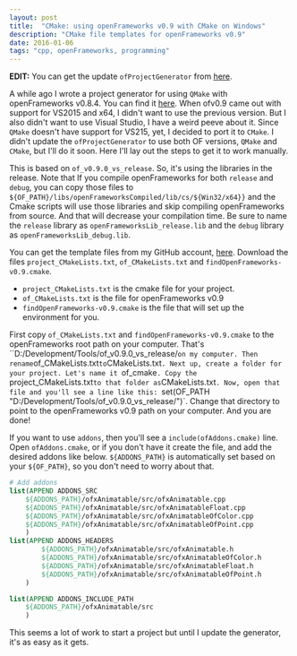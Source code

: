 ```yaml
---
layout: post
title:  "CMake: using openFrameworks v0.9 with CMake on Windows"
description: "CMake file templates for openFrameworks v0.9"
date: 2016-01-06
tags: "cpp, openFrameworks, programming"
---
```


**EDIT:** You can get the update `ofProjectGenerator` from [here][ofproject_generator_release_link].


A while ago I wrote a project generator for using `QMake` with openFrameworks v0.8.4. You can find it [here][ofproject_generator_link]. When ofv0.9 came out with support for VS2015 and x64, I didn't want to use the previous version. But I also didn't want to use Visual Studio, I have a weird peeve about it. Since `QMake` doesn't have support for VS215, yet, I decided to port it to `CMake`. I didn't update the `ofProjectGenerator` to use both OF versions, `QMake` and `CMake`, but I'll do it soon. Here I'll lay out the steps to get it to work manually.

This is based on `of_v0.9.0_vs_release`. So, it's using the libraries in the release. Note that If you compile openFrameworks for both `release` and `debug`, you can copy those files to `${OF_PATH}/libs/openFrameworksCompiled/lib/cs/${Win32/x64}}` and the Cmake scripts will use those libraries and skip compiling openFrameworks from source. And that will decrease your compilation time. Be sure to name the `release` library as `openFrameworksLib_release.lib` and the `debug` library as `openFrameworksLib_debug.lib`.

You can get the template files from my GitHub account, [here][cmake_template_link]. Download the files `project_CMakeLists.txt`, `of_CMakeLists.txt` and `findOpenFrameworks-v0.9.cmake`.


- `project_CMakeLists.txt` is the cmake file for your project.
- `of_CMakeLists.txt` is the file for openFrameworks v0.9
- `findOpenFrameworks-v0.9.cmake` is the file that will set up the environment for you.


First copy `of_CMakeLists.txt` and `findOpenFrameworks-v0.9.cmake` to the openFrameworks root path on your computer. That's ``D:/Development/Tools/of_v0.9.0_vs_release/` on my computer. Then rename `of_CMakeLists.txt` to `CMakeLists.txt`.
Next up, create a folder for your project. Let's name it `of_cmake`. Copy the `project_CMakeLists.txt` to that folder as `CMakeLists.txt`. Now, open that file and you'll see a line like this: `set(OF_PATH "D:/Development/Tools/of_v0.9.0_vs_release/")`. Change that directory to point to the openFrameworks v0.9 path on your computer. And you are done!

If you want to use `addons`, then you'll see a `include(ofAddons.cmake)` line. Open `ofAddons.cmake`, or if you don't have it create the file, and add the desired addons like below. `${ADDONS_PATH}` is automatically set based on your `${OF_PATH}`, so you don't need to worry about that.

```cmake
# Add addons
list(APPEND ADDONS_SRC
    ${ADDONS_PATH}/ofxAnimatable/src/ofxAnimatable.cpp
    ${ADDONS_PATH}/ofxAnimatable/src/ofxAnimatableFloat.cpp
    ${ADDONS_PATH}/ofxAnimatable/src/ofxAnimatableOfColor.cpp
    ${ADDONS_PATH}/ofxAnimatable/src/ofxAnimatableOfPoint.cpp
    )
list(APPEND ADDONS_HEADERS
        ${ADDONS_PATH}/ofxAnimatable/src/ofxAnimatable.h
        ${ADDONS_PATH}/ofxAnimatable/src/ofxAnimatableOfColor.h
        ${ADDONS_PATH}/ofxAnimatable/src/ofxAnimatableFloat.h
        ${ADDONS_PATH}/ofxAnimatable/src/ofxAnimatableOfPoint.h
    )

list(APPEND ADDONS_INCLUDE_PATH
    ${ADDONS_PATH}/ofxAnimatable/src
    )
```

This seems a lot of work to start a project but until I update the generator, it's as easy as it gets.

[ofproject_generator_link]: https://github.com/Furkanzmc/ofQProjectGenerator
[cmake_template_link]: https://github.com/Furkanzmc/ofQProjectGenerator/tree/master/data
[ofproject_generator_release_link]: https://github.com/Furkanzmc/ofQProjectGenerator/releases/tag/0.2
